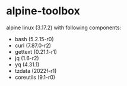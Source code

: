 # alpine-toolbox

alpine linux (3.17.2) with following components:

- bash (5.2.15-r0)
- curl (7.87.0-r2)
- gettext (0.21.1-r1)
- jq (1.6-r2)
- yq (4.31.1)
- tzdata (2022f-r1)
- coreutils (9.1-r0)
